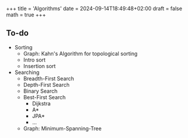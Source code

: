 +++
title = 'Algorithms'
date = 2024-09-14T18:49:48+02:00
draft = false
math = true
+++

## To-do

- Sorting
  - Graph: Kahn's Algorithm for topological sorting
  - Intro sort
  - Insertion sort
- Searching
  - Breadth-First Search
  - Depth-First Search
  - Binary Search
  - Best-First Search
    - Dijkstra
    - A\*
    - JPA\*
    - ...
  - Graph: Minimum-Spanning-Tree
